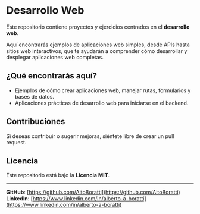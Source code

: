# Desarrollo Web

Este repositorio contiene proyectos y ejercicios centrados en el **desarrollo web**.

Aquí encontrarás ejemplos de aplicaciones web simples, desde APIs hasta sitios web interactivos, que te ayudarán a comprender cómo desarrollar y desplegar aplicaciones web completas.

## ¿Qué encontrarás aquí?

- Ejemplos de cómo crear aplicaciones web, manejar rutas, formularios y bases de datos.
- Aplicaciones prácticas de desarrollo web para iniciarse en el backend.


## Contribuciones

Si deseas contribuir o sugerir mejoras, siéntete libre de crear un pull request.

## Licencia

Este repositorio está bajo la **Licencia MIT**.

---

**GitHub**: [https://github.com/AitoBoratti](https://github.com/AitoBoratti)  
**LinkedIn**: [https://www.linkedin.com/in/alberto-a-boratti](https://www.linkedin.com/in/alberto-a-boratti)

